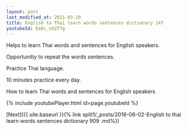 ```yaml
---
layout: post
last_modified_at: 2021-03-29
title: English to Thai learn words sentences dictionary 147 
youtubeId: Ee8c_nOZf7g
---
```

 
 
Helps to learn Thai words and sentences for English speakers.

Opportunitiy to repeat the words sentences. 

Practice Thai language. 
 
10 minutes practice every day. 
 
How to learn Thai words and sentences for English speakers 
 
{% include youtubePlayer.html id=page.youtubeId %}
 
 
[Next]({{ site.baseurl }}{% link  split1/_posts/2016-06-02-English to thai learn words sentences dictionary 909 .md%})
 
